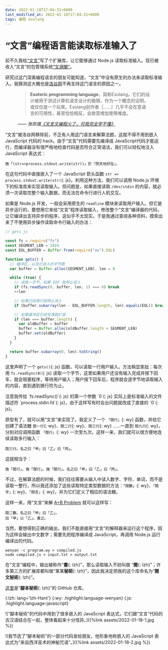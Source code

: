 ```yaml
---
date: 2022-01-18T17:04:31+0800
last_modified_at: 2022-01-18T17:04:31+0800
tags: 编程 esolang
---
```


# “文言”编程语言能读取标准输入了

前不久我给[“文言”][wenyan]写了个扩展库，让它能够通过 Node.js 读取标准输入。现已被收入“文言”的包管理系统[“文淵閣”][wyg]。

研究过这门深奥编程语言的朋友可能知道，“文言”中没有原生的办法来读取标准输入。我猜测这大概也是[洛谷网][luogu]不再支持这门语言的原因之一。

[wenyan]: https://wy-lang.org/
[luogu]: https://www.luogu.com.cn/
[wyg]: https://wyg.wy-lang.org/


<aside class="card my-3 p-3 pb-0">
 <figure>
  <blockquote>
   <p><b lang=en>Esoteric programming language</b>，简称<span>Esolang</span>，它们的设计被用于测试计算机语言设计的极限，作为一个概念的证明，或仅仅是一个玩笑。<span lang=en>Esolang</span>创作者［……］几乎不会在意语言的可用性，甚至恰恰相反，会故意增加使用难度。</p>
  </blockquote>
  <figcaption>
   <cite>—— 张凯强<a href="https://cloud.tencent.com/developer/article/1560964">《文言文编程火了，可我完全学不懂》</a></cite>
   </figcaption>
 </figure>
</aside>

“文言”被洛谷网移除前，不乏有人用这门语言来解算法题，这就不得不用到嵌入 JavaScript 代码的 hack。由于“文言”代码需要先编译成 JavaScript代码才能运行，而编译器没有很严格地检查代码是否符合正常语法，我们可以轻松地注入 JavaScript 表达式：

```wenyan
施「(str=>process.stdout.write(str))」於『問天地好在』。
```

在这句代码中直接嵌入了一个 JavaScript 箭头函数 `str => process.stdout.write(str)`{: js}。利用这种方法，我们可以调用 Node.js 环境下的标准库来实现读取输入。但问题是，如果直接读取 `/dev/stdin` 的内容，就必须一次读取完整个输入数据，而无法在命令行进行人机交互。

如果是 Node.js 开发，一般会采用原生的 `readline` 模块来读取用户输入。但它是异步运行的，要想用它来给“文言”程序读取输入，修改整个“文言”编译器的代码，让它编译出支持异步的程序，这似乎不太现实。于是我通过查阅各种资料，摸索出来了不使用异步操作读取命令行输入的办法：

```js
// gets.js

const fs = require("fs")
const SEGMENT_LEN = 1024
const EOL_BUFFER = Buffer.from(require("os").EOL)

function gets() {
  // 缓冲区，以及已读入的字节数
  var buffer = Buffer.alloc(SEGMENT_LEN), len = 0

  while (true) {
    // 读取一字节，如果 EOF 就停止读入
    if (fs.readSync(0, buffer, len, 1) === 0) break
    ++len

    // 如果已经换行就停止读入
    if (buffer.subarray(len - EOL_BUFFER.length, len).equals(EOL)) break

    // 如果缓冲区已经写满就扩容
    if (len === buffer.length) {
      var oldBuffer = buffer
      buffer = Buffer.alloc(oldBuffer.length + SEGMENT_LEN)
      buffer.set(oldBuffer)
    }
  }

  return buffer.subarray(0, len).toString()
}
```

这里声明了一个 `gets()`{: js} 函数，可以读取一行用户输入。方法稍显笨拙：每次用 `fs.readSync(0)`{: js} 读取一个字节，这里如果用户还没有输入完成并按下回车，就会阻塞程序，等待用户输入；用户按下回车后，程序就会逐字节地读取输入的内容，直到遇到换行符为止。

<aside markdown='block' class="card my-3 p-3 pb-0">
注意我传给 `fs.readSync()`{: js} 的第一个参数 `0`{: js} 实际上是标准输入的文件描述符 `process.stdin.fd`{: js}，由于这样写有时会出问题就改成了直接的 `0`{: js}。
</aside>

原型有了，就可以用“文言”来实现了。我定义了一个 `「閱行」`{: wy} 函数，并给它创建了语法糖 `閱一行`{: wy}、`閱二行`{: wy}、`閱三行`{: wy} ……一直到 `閱九行`{: wy}，分别对应调用函数 `「閱行」`{: wy} 一次至九次。这样一来，我们就可以很方便地连续读取多行输入：

```wenyan
閱三行。名之曰「甲」曰「乙」曰「丙」。
```

这就相当于：

```wenyan
施「閱行」。施「閱行」。施「閱行」。名之曰「甲」曰「乙」曰「丙」。
```

不过，在解算法题的时候，我们往往需要从输入中读入数字、字符、单词，而不是读取一整行，所以我还添加了这些读取特定类型数据的方法：`「閱數」`{: wy}、`「閱字」`{: wy}、`「閱言」`{: wy}，并为它们定义了相应的语法糖。

这样一来，用“文言”来解 [A+B Problem][aplusb] 就可以这样写：

```wenyan
閱二數。名之曰「甲」曰「乙」。
加「甲」以「乙」。書之。
```

当然，要想得到正确的输出，我们不能直接用“文言”的解释器来运行这个程序，因为这样会输出中文数字；需要先把程序编译成 JavaScript，再调用 Node.js 运行编译出的代码。

```shell
wenyan -c program.wy > compiled.js
node compiled.js < input.txt > output.txt
```

在“文言”编程中，输出被称作“**書**{: lzh}”，那么读取输入不妨叫做 “**閱**{: lzh}”；许多第三方的扩展库都叫做“某某**秘術**{: lzh}”，因此我决定把我的这个库命名为“**閱文秘術**{: lzh}”。

[这里][src]是“**腳本秘術**{: lzh}”的 GitHub 仓库。

[aplusb]: https://www.luogu.com.cn/problem/P1001
[src]: https://github.com/DGCK81LNN/wenyan-stdin
{:lzh: lang='lzh-Hant'}
{:wy: .highlight.language-wenyan}
{:js: .highlight.language-javascript}

<aside markdown='block' class="card my-3 p-3 pb-0">
![“腳本秘術”的代码中用到了很多嵌入的 JavaScript 表达式，它们跟“文言”代码的古汉语结合在一起，整体看起来十分怪异。]({%link assets/2022-01-18-1.jpg %})

![我节选了“腳本秘術”的一部分代码发给朋友，他形象地称嵌入的 JavaScript 表达式为“来自西洋巫术的神秘咒语”。]({%link assets/2022-01-18-2.jpg %})
</aside>

